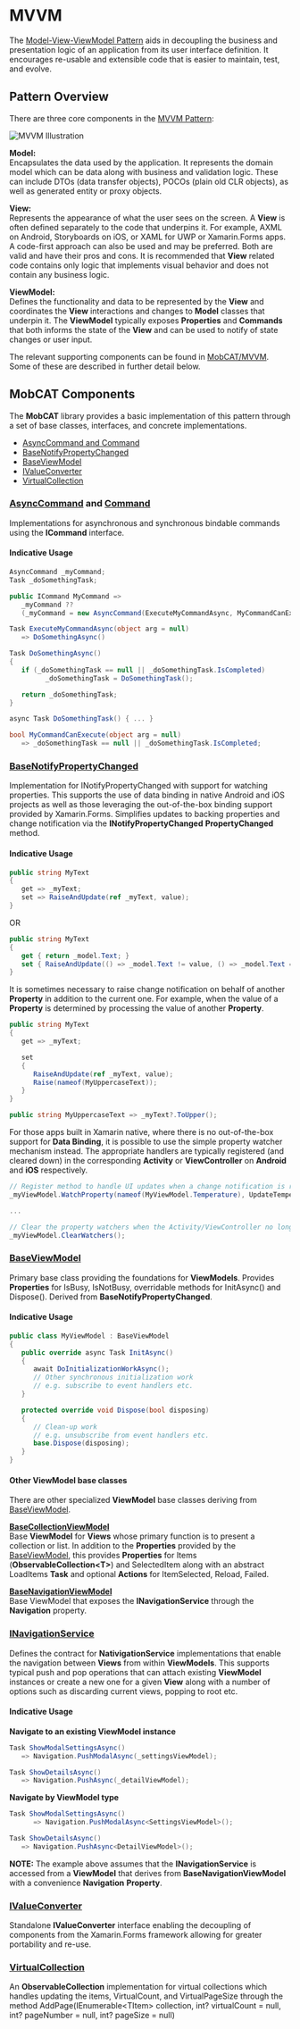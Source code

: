 # MVVM

 The [Model-View-ViewModel Pattern](https://docs.microsoft.com/en-us/xamarin/xamarin-forms/enterprise-application-patterns/mvvm) aids in decoupling the business and presentation logic of an application from its user interface definition. It encourages re-usable and extensible code that is easier to maintain, test, and evolve.  

## Pattern Overview
There are three core components in the [MVVM Pattern](https://docs.microsoft.com/en-us/xamarin/xamarin-forms/enterprise-application-patterns/mvvm):

![MVVM Illustration](https://docs.microsoft.com/en-us/xamarin/xamarin-forms/enterprise-application-patterns/mvvm-images/mvvm.png)

**Model:**  
Encapsulates the data used by the application. It represents the domain model which can be data along with business and validation logic. These can include DTOs (data transfer objects), POCOs (plain old CLR objects), as well as generated entity or proxy objects. 

**View:**  
Represents the appearance of what the user sees on the screen. A **View** is often defined separately to the code that underpins it. For example, AXML on Android, Storyboards on iOS, or XAML for UWP or Xamarin.Forms apps. A code-first approach can also be used and may be preferred. Both are valid and have their pros and cons. It is recommended that **View** related code contains only logic that implements visual behavior and does not contain any business logic.

**ViewModel:**  
Defines the functionality and data to be represented by the **View** and coordinates the **View** interactions and changes to **Model** classes that underpin it. The **ViewModel** typically exposes **Properties** and **Commands** that both informs the state of the **View** and can be used to notify of state changes or user input. 


 The relevant supporting components can be found in [MobCAT/MVVM](https://github.com/xamcat/mobcat-library/blob/master/MobCAT/MVVM). Some of these are described in further detail below.  

 ## MobCAT Components
The **MobCAT** library provides a basic implementation of this pattern through a set of base classes, interfaces, and concrete implementations.  

- [AsyncCommand and Command](#asynccommand-and-command)
- [BaseNotifyPropertyChanged](#basenotifypropertychanged)
- [BaseViewModel](#baseviewmodel)
- [IValueConverter](#ivalueconverter)
- [VirtualCollection](#virtualcollection)

 ### [AsyncCommand](https://github.com/xamcat/mobcat-library/blob/master/MobCAT/MVVM/AsyncCommand.cs) and [Command](https://github.com/xamcat/mobcat-library/tree/master/MobCAT/MVVM/Command.cs)  
Implementations for asynchronous and synchronous bindable commands using the **ICommand** interface. 

#### Indicative Usage
```cs
AsyncCommand _myCommand;
Task _doSomethingTask;

public ICommand MyCommand => 
   _myCommand ??
   (_myCommand = new AsyncCommand(ExecuteMyCommandAsync, MyCommandCanExecute));

Task ExecuteMyCommandAsync(object arg = null)
   => DoSomethingAsync()

Task DoSomethingAsync()
{
   if (_doSomethingTask == null || _doSomethingTask.IsCompleted)
         _doSomethingTask = DoSomethingTask();

   return _doSomethingTask;
}

async Task DoSomethingTask() { ... }

bool MyCommandCanExecute(object arg = null) 
   => _doSomethingTask == null || _doSomethingTask.IsCompleted;
```

### [BaseNotifyPropertyChanged](https://github.com/xamcat/mobcat-library/blob/master/MobCAT/MVVM/BaseNotifyPropertyChanged.cs)  
Implementation for INotifyPropertyChanged with support for watching properties. This supports the use of data binding in native Android and iOS projects as well as those leveraging the out-of-the-box binding support provided by Xamarin.Forms. Simplifies updates to backing properties and change notification via the **INotifyPropertyChanged** **PropertyChanged** method.

#### Indicative Usage
```cs
public string MyText
{
   get => _myText;
   set => RaiseAndUpdate(ref _myText, value);
}
```

OR

```cs
public string MyText
{
   get { return _model.Text; }
   set { RaiseAndUpdate(() => _model.Text != value, () => _model.Text = value); }
}
```

It is sometimes necessary to raise change notification on behalf of another **Property** in addition to the current one. For example, when the value of a **Property** is determined by processing the value of another **Property**.  

```cs
public string MyText
{
   get => _myText;

   set 
   { 
      RaiseAndUpdate(ref _myText, value);
      Raise(nameof(MyUppercaseText));
   }
}

public string MyUppercaseText => _myText?.ToUpper();
```

For those apps built in Xamarin native, where there is no out-of-the-box support for **Data Binding**, it is possible to use the simple property watcher mechanism instead. The appropriate handlers are typically registered (and cleared down) in the corresponding **Activity** or **ViewController** on **Android** and **iOS** respectively.

```cs
// Register method to handle UI updates when a change notification is raised for that property
_myViewModel.WatchProperty(nameof(MyViewModel.Temperature), UpdateTemperatureIndicator);

...

// Clear the property watchers when the Activity/ViewController no longer needs them
_myViewModel.ClearWatchers();
```

### [BaseViewModel](https://github.com/xamcat/mobcat-library/blob/master/MobCAT/MVVM/BaseViewModel.cs)
Primary base class providing the foundations for **ViewModels**. Provides **Properties** for IsBusy, IsNotBusy, overridable methods for InitAsync() and Dispose(). Derived from **BaseNotifyPropertyChanged**. 

#### Indicative Usage
```cs
public class MyViewModel : BaseViewModel
{
   public override async Task InitAsync()
   {
      await DoInitializationWorkAsync();
      // Other synchronous initialization work 
      // e.g. subscribe to event handlers etc.
   }

   protected override void Dispose(bool disposing)
   {
      // Clean-up work 
      // e.g. unsubscribe from event handlers etc.
      base.Dispose(disposing);
   }
}
```

#### Other ViewModel base classes
There are other specialized **ViewModel** base classes deriving from [BaseViewModel](https://github.com/xamarin/mobcat/blob/master/mobcat_shared/MobCAT/MVVM/BaseViewModel.cs).  

**[BaseCollectionViewModel](https://github.com/xamcat/mobcat-library/blob/master/MobCAT/MVVM/BaseCollectionViewModel.cs)**  
Base **ViewModel** for **Views** whose primary function is to present a collection or list. In addition to the **Properties** provided by the [BaseViewModel](https://github.com/xamarin/mobcat/blob/master/mobcat_shared/MobCAT/MVVM/BaseViewModel.cs), this provides **Properties** for Items (**ObservableCollection&lt;T>**) and SelectedItem along with an abstract LoadItems **Task** and optional **Actions** for ItemSelected, Reload, Failed.  

**[BaseNavigationViewModel](https://github.com/xamcat/mobcat-library/blob/master/MobCAT/MVVM/BaseCNavigationViewModel.cs)**  
Base ViewModel that exposes the **INavigationService** through the **Navigation** property.  
### [INavigationService](https://github.com/xamcat/mobcat-library/blob/master/MobCAT/MVVM/Abstractions/INavigationService.cs)  
Defines the contract for **NativigationService** implementations that enable the navigation between **Views** from within **ViewModels**. This supports typical push and pop operations that can attach existing **ViewModel** instances or create a new one for a given **View** along with a number of options such as discarding current views, popping to root etc.

#### Indicative Usage

**Navigate to an existing ViewModel instance**
```cs
Task ShowModalSettingsAsync()
   => Navigation.PushModalAsync(_settingsViewModel);

Task ShowDetailsAsync()
   => Navigation.PushAsync(_detailViewModel);
```

**Navigate by ViewModel type**
```cs
Task ShowModalSettingsAsync()
      => Navigation.PushModalAsync<SettingsViewModel>();

Task ShowDetailsAsync()
   => Navigation.PushAsync<DetailViewModel>();
```

**NOTE:** The example above assumes that the **INavigationService** is accessed from a **ViewModel** that derives from **BaseNavigationViewModel** with a convenience **Navigation** **Property**. 

### [IValueConverter](https://github.com/xamcat/mobcat-library/blob/master/MobCAT/MVVM/Abstractions/IValueConverter.cs)  
Standalone **IValueConverter** interface enabling the decoupling of components from the Xamarin.Forms framework allowing for greater portability and re-use.

### [VirtualCollection](https://github.com/xamcat/mobcat-library/blob/master/MobCAT/MVVM/VirtualCollection.cs)
An **ObservableCollection** implementation for virtual collections which handles updating the items, VirtualCount, and VirtualPageSize through the method AddPage(IEnumerable&lt;TItem> collection, int? virtualCount = null, int? pageNumber = null, int? pageSize = null)